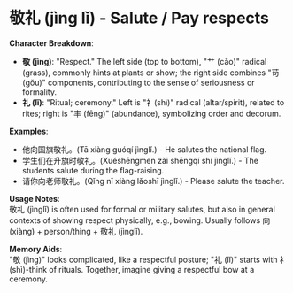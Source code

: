 # **敬礼 (jìng lǐ) - Salute / Pay respects**

**Character Breakdown**:  
- **敬 (jìng)**: "Respect." The left side (top to bottom), "艹 (cǎo)" radical (grass), commonly hints at plants or show; the right side combines "苟 (gǒu)" components, contributing to the sense of seriousness or formality.  
- **礼 (lǐ)**: "Ritual; ceremony." Left is "礻(shì)" radical (altar/spirit), related to rites; right is "丰 (fēng)" (abundance), symbolizing order and decorum.

**Examples**:  
- 他向国旗敬礼。(Tā xiàng guóqí jìnglǐ.) - He salutes the national flag.  
- 学生们在升旗时敬礼。(Xuéshēngmen zài shēngqí shí jìnglǐ.) - The students salute during the flag-raising.  
- 请你向老师敬礼。(Qǐng nǐ xiàng lǎoshī jìnglǐ.) - Please salute the teacher.

**Usage Notes**:  
敬礼 (jìnglǐ) is often used for formal or military salutes, but also in general contexts of showing respect physically, e.g., bowing. Usually follows 向 (xiàng) + person/thing + 敬礼 (jìnglǐ).

**Memory Aids**:  
"敬 (jìng)" looks complicated, like a respectful posture; "礼 (lǐ)" starts with 礻(shì)-think of rituals. Together, imagine giving a respectful bow at a ceremony.